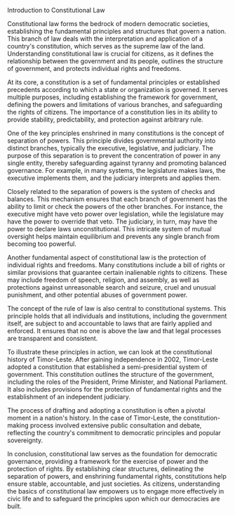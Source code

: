 Introduction to Constitutional Law

Constitutional law forms the bedrock of modern democratic societies, establishing the fundamental principles and structures that govern a nation. This branch of law deals with the interpretation and application of a country's constitution, which serves as the supreme law of the land. Understanding constitutional law is crucial for citizens, as it defines the relationship between the government and its people, outlines the structure of government, and protects individual rights and freedoms.

At its core, a constitution is a set of fundamental principles or established precedents according to which a state or organization is governed. It serves multiple purposes, including establishing the framework for government, defining the powers and limitations of various branches, and safeguarding the rights of citizens. The importance of a constitution lies in its ability to provide stability, predictability, and protection against arbitrary rule.

One of the key principles enshrined in many constitutions is the concept of separation of powers. This principle divides governmental authority into distinct branches, typically the executive, legislative, and judiciary. The purpose of this separation is to prevent the concentration of power in any single entity, thereby safeguarding against tyranny and promoting balanced governance. For example, in many systems, the legislature makes laws, the executive implements them, and the judiciary interprets and applies them.

Closely related to the separation of powers is the system of checks and balances. This mechanism ensures that each branch of government has the ability to limit or check the powers of the other branches. For instance, the executive might have veto power over legislation, while the legislature may have the power to override that veto. The judiciary, in turn, may have the power to declare laws unconstitutional. This intricate system of mutual oversight helps maintain equilibrium and prevents any single branch from becoming too powerful.

Another fundamental aspect of constitutional law is the protection of individual rights and freedoms. Many constitutions include a bill of rights or similar provisions that guarantee certain inalienable rights to citizens. These may include freedom of speech, religion, and assembly, as well as protections against unreasonable search and seizure, cruel and unusual punishment, and other potential abuses of government power.

The concept of the rule of law is also central to constitutional systems. This principle holds that all individuals and institutions, including the government itself, are subject to and accountable to laws that are fairly applied and enforced. It ensures that no one is above the law and that legal processes are transparent and consistent.

To illustrate these principles in action, we can look at the constitutional history of Timor-Leste. After gaining independence in 2002, Timor-Leste adopted a constitution that established a semi-presidential system of government. This constitution outlines the structure of the government, including the roles of the President, Prime Minister, and National Parliament. It also includes provisions for the protection of fundamental rights and the establishment of an independent judiciary.

The process of drafting and adopting a constitution is often a pivotal moment in a nation's history. In the case of Timor-Leste, the constitution-making process involved extensive public consultation and debate, reflecting the country's commitment to democratic principles and popular sovereignty.

In conclusion, constitutional law serves as the foundation for democratic governance, providing a framework for the exercise of power and the protection of rights. By establishing clear structures, delineating the separation of powers, and enshrining fundamental rights, constitutions help ensure stable, accountable, and just societies. As citizens, understanding the basics of constitutional law empowers us to engage more effectively in civic life and to safeguard the principles upon which our democracies are built.